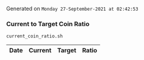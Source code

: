 Generated on `Monday 27-September-2021 at 02:42:53`

### Current to Target Coin Ratio
`current_coin_ratio.sh`

Date|Current|Target|Ratio
---|---|---|---
